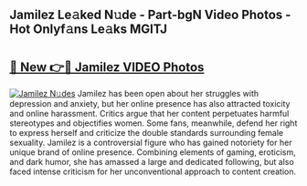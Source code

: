 ## Jamilez Le𝚊ked N𝚞de - Part-bgN Video Photos - Hot Onlyf𝚊ns Le𝚊ks MGlTJ

# <h2><a href="http://ac3762.deff.icu/?id=Jamilez">🔗 New 👉🔴 Jamilez VIDEO Photos</a></h2>

[![Jamilez N𝚞des](https://i.imgur.com/rIISA9y.gif)](http://ac3762.deff.icu/?id=Jamilez)
Jamilez has been open about her struggles with depression and anxiety, but her online presence has also attracted toxicity and online harassment. Critics argue that her content perpetuates harmful stereotypes and objectifies women. Some fans, meanwhile, defend her right to express herself and criticize the double standards surrounding female sexuality. Jamilez is a controversial figure who has gained notoriety for her unique brand of online presence. Combining elements of gaming, eroticism, and dark humor, she has amassed a large and dedicated following, but also faced intense criticism for her unconventional approach to content creation.
